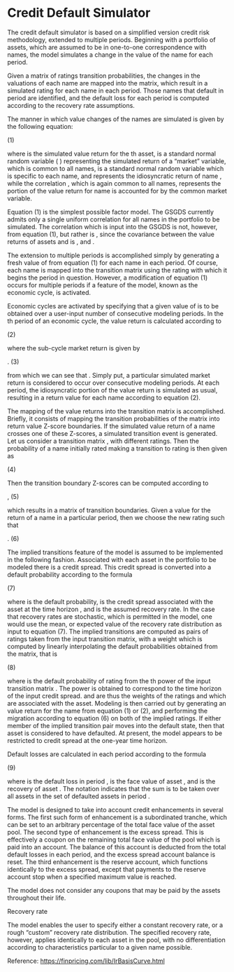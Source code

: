 # Credit Default Simulator

The credit default simulator is based on a simplified version credit risk methodology, extended to multiple periods.  Beginning with a portfolio of assets, which are assumed to be in one-to-one correspondence with names, the model simulates a change in the value of the name for each period.  

Given a matrix of ratings transition probabilities, the changes in the valuations of each name are mapped into the matrix, which result in a simulated rating for each name in each period.  Those names that default in period are identified, and the default loss for each period is computed according to the recovery rate assumptions.

The manner in which value changes of the names are simulated is given by the following equation:

  (1)

where   is the simulated value return for the  th asset,   is a standard normal random variable ( ) representing the simulated return of a “market” variable, which is common to all names,   is a standard normal random variable which is specific to each name, and represents the idiosyncratic return of name  , while the correlation  , which is again common to all names, represents the portion of the value return for name   is accounted for by the common market variable.

Equation (1) is the simplest possible factor model.  The GSGDS currently admits only a single uniform correlation for all names in the portfolio to be simulated.  The correlation which is input into the GSGDS is not, however,   from equation (1), but rather is  , since the covariance between the value returns of assets   and   is  , and  .

The extension to multiple periods is accomplished simply by generating a fresh value of   from equation (1) for each name in each period.  Of course, each name is mapped into the transition matrix using the rating with which it begins the period in question.  However, a modification of equation (1) occurs for multiple periods if a feature of the model, known as the economic cycle, is activated. 

Economic cycles are activated by specifying that a given value of   is to be obtained over a user-input number   of consecutive modeling periods.  In the  th period of an economic cycle, the value return is calculated according to

  (2)

where the sub-cycle market return  is given by

 . (3)

from which we can see that  .  Simply put, a particular simulated market return   is considered to occur over   consecutive modeling periods.  At each period, the idiosyncratic portion of the value return is simulated as usual, resulting in a return value for each name according to equation (2).

The mapping of the value returns into the transition matrix is accomplished.  Briefly, it consists of mapping the transition probabilities of the matrix into return value Z-score boundaries.  If the simulated value return of a name crosses one of these Z-scores, a simulated transition event is generated.  Let us consider a transition matrix  , with   different ratings.  Then the probability of a name initially rated   making a transition to rating   is then given as

  (4)

Then the transition boundary Z-scores can be computed according to

 , (5)

which results in a matrix   of transition boundaries.  Given a value   for the return of a name   in a particular period, then we choose the new rating   such that

 . (6)

The implied transitions feature of the model is assumed to be implemented in the following fashion.  Associated with each asset in the portfolio to be modeled there is a credit spread.  This credit spread is converted into a default probability according to the formula

  (7)

where   is the default probability,   is the credit spread associated with the asset at the time horizon  , and   is the assumed recovery rate.  In the case that recovery rates are stochastic, which is permitted in the model, one would use the mean, or expected value of the recovery rate distribution as input to equation (7).  The implied transitions are computed as pairs of ratings taken from the input transition matrix, with a weight which is computed by linearly interpolating the default probabilities obtained from the matrix, that is

  (8)

where   is the default probability of rating   from the  th power of the input transition matrix  .  The power   is obtained to correspond to the time horizon   of the input credit spread.   and   are thus the weights of the ratings   and   which are associated with the asset.  Modeling is then carried out by generating an value return for the name from equation  (1) or (2), and performing the migration according to equation (6) on both of the implied ratings.  If either member of the implied transition pair moves into the default state, then that asset is considered to have defaulted.  At present, the model appears to be restricted to credit spread at the one-year time horizon.  

Default losses are calculated in each period according to the formula

  (9)

where   is the default loss in period  ,   is the face value of asset  , and   is the recovery of  asset  .  The notation   indicates that the sum is to be taken over all assets in the set of defaulted assets in period  .

The model is designed to take into account credit enhancements in several forms.  The first such form of enhancement is a subordinated tranche, which can be set to an arbitrary percentage of the total face value of the asset pool.  The second type of enhancement is the excess spread.  This is effectively a coupon on the remaining total face value of the pool which is paid into an account.  The balance of this account is deducted from the total default losses in each period, and the excess spread account balance is reset.  The third enhancement is the reserve account, which functions identically to the excess spread, except that payments to the reserve account stop when a specified maximum value is reached.

The model does not consider any coupons that may be paid by the assets throughout their life.

Recovery rate

The model enables the user to specify either a constant recovery rate, or a rough “custom” recovery rate distribution.  The specified recovery rate, however, applies identically to each asset in the pool, with no differentiation according to characteristics particular to a given name possible.

Reference:
https://finpricing.com/lib/IrBasisCurve.html

